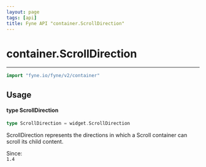 ```yaml
---
layout: page
tags: [api]
title: Fyne API "container.ScrollDirection"
---
```


# container.ScrollDirection
---
```go
import "fyne.io/fyne/v2/container"
```

## Usage

#### type ScrollDirection

```go
type ScrollDirection = widget.ScrollDirection
```

ScrollDirection represents the directions in which a Scroll container can scroll its child content.


<div class="since">Since: <code>
1.4</code></div>
